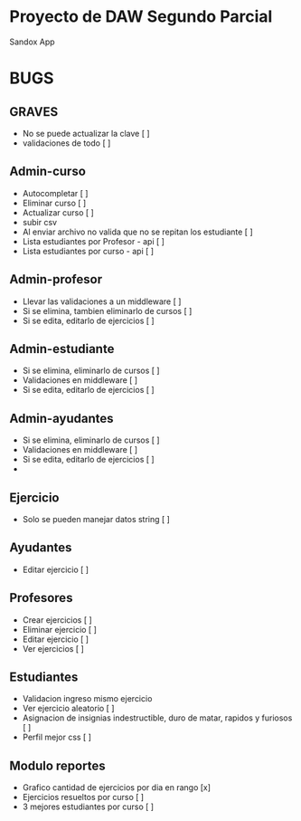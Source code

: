 # Proyecto de DAW Segundo Parcial
Sandox App

# BUGS
## GRAVES
- No se puede actualizar la clave [ ]
- validaciones de todo [ ]

## Admin-curso
- Autocompletar [ ]
- Eliminar curso [ ]
- Actualizar curso [ ]
- subir csv
- Al enviar archivo no valida que no se repitan los estudiante [ ]
- Lista estudiantes por Profesor - api [ ]
- Lista estudiantes por curso - api [ ]

## Admin-profesor
- Llevar las validaciones a un middleware [ ]
- Si se elimina, tambien eliminarlo de cursos [ ]
- Si se edita, editarlo de ejercicios [ ]

## Admin-estudiante
- Si se elimina, eliminarlo de cursos [ ]
- Validaciones en middleware [ ]
- Si se edita, editarlo de ejercicios [ ]

## Admin-ayudantes
- Si se elimina, eliminarlo de cursos [ ]
- Validaciones en middleware [ ]
- Si se edita, editarlo de ejercicios [ ]
-
## Ejercicio
- Solo se pueden manejar datos string [ ]

## Ayudantes
- Editar ejercicio [ ]

## Profesores
- Crear ejercicios [ ]
- Eliminar ejercicio [ ]
- Editar ejercicio [ ]
- Ver ejercicios [ ]

## Estudiantes
- Validacion ingreso mismo ejercicio
- Ver ejercicio aleatorio [ ]
- Asignacion de insignias indestructible, duro de matar, rapidos y furiosos [ ]
- Perfil mejor css [ ]

## Modulo reportes
- Grafico cantidad de ejercicios por dia en rango [x]
- Ejercicios resueltos por curso [ ]
- 3 mejores estudiantes por curso [ ]
